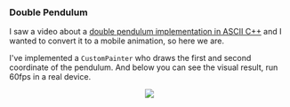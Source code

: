 ### Double Pendulum

I saw a video about a [double pendulum implementation in ASCII C++](https://www.youtube.com/watch?v=DMOK5BS6KJw) and I wanted to convert it to a mobile animation, so here we are.

I've implemented a `CustomPainter` who draws the first and second coordinate of the pendulum. And below you can see the visual result, run 60fps in a real device.

<p align="center">
  <kbd>
    <img src="https://user-images.githubusercontent.com/51419598/138587615-53b61319-9b4f-4aa6-a6ae-96be017df168.gif" align="center">
</kbd>


</p>
